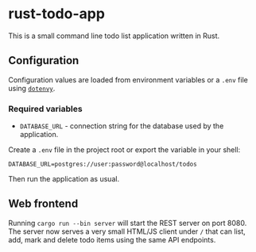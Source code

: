 # rust-todo-app

This is a small command line todo list application written in Rust.

## Configuration

Configuration values are loaded from environment variables or a `.env` file using [`dotenvy`](https://crates.io/crates/dotenvy).

### Required variables

- `DATABASE_URL` - connection string for the database used by the application.

Create a `.env` file in the project root or export the variable in your shell:

```
DATABASE_URL=postgres://user:password@localhost/todos
```

Then run the application as usual.

## Web frontend

Running `cargo run --bin server` will start the REST server on port 8080.
The server now serves a very small HTML/JS client under `/` that can
list, add, mark and delete todo items using the same API endpoints.
